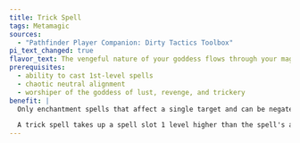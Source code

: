 ```yaml
---
title: Trick Spell
tags: Metamagic
sources:
  - "Pathfinder Player Companion: Dirty Tactics Toolbox"
pi_text_changed: true
flavor_text: The vengeful nature of your goddess flows through your magic, turning your enemies against themselves.
prerequisites:
  - ability to cast 1st-level spells
  - chaotic neutral alignment
  - worshiper of the goddess of lust, revenge, and trickery
benefit: |
  Only enchantment spells that affect a single target and can be negated with a successful Will save can be trick spells. If the target fails its Will save against a trick spell, in addition to the spell's normal effects, the target also clumsily hinders itself. Immediately attempt a special combat maneuver check (1d20 + your caster level + your Charisma bonus) to perform a dirty trick combat maneuver against the target. Any feats you have that apply to dirty trick maneuvers (such as [Greater Dirty Trick](/feats/greater-dirty-trick/)) also apply to this check.

  A trick spell takes up a spell slot 1 level higher than the spell's actual level.
---
```

